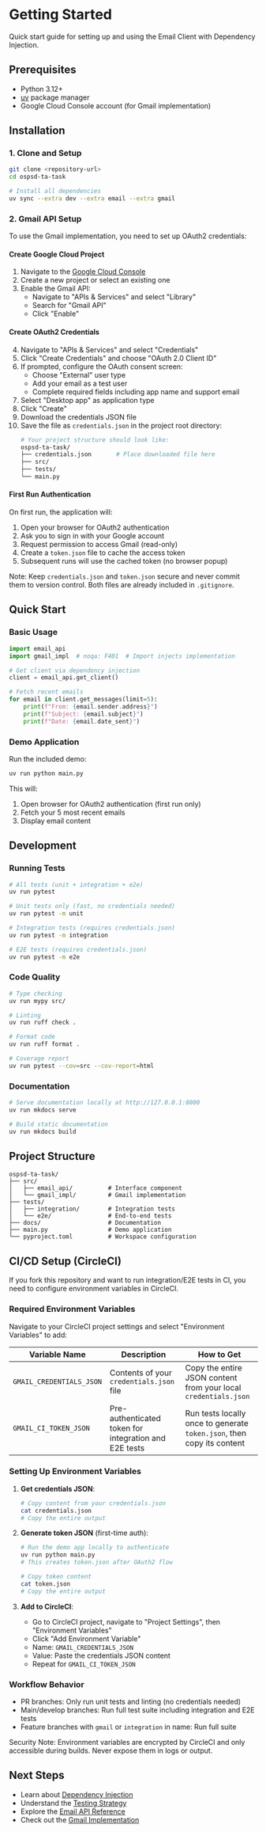 # Getting Started

Quick start guide for setting up and using the Email Client with Dependency Injection.

## Prerequisites

- Python 3.12+
- [uv](https://docs.astral.sh/uv/) package manager
- Google Cloud Console account (for Gmail implementation)

## Installation

### 1. Clone and Setup

```bash
git clone <repository-url>
cd ospsd-ta-task

# Install all dependencies
uv sync --extra dev --extra email --extra gmail
```

### 2. Gmail API Setup

To use the Gmail implementation, you need to set up OAuth2 credentials:

#### Create Google Cloud Project

1. Navigate to the [Google Cloud Console](https://console.cloud.google.com/)
2. Create a new project or select an existing one
3. Enable the Gmail API:
   - Navigate to "APIs & Services" and select "Library"
   - Search for "Gmail API"
   - Click "Enable"

#### Create OAuth2 Credentials

4. Navigate to "APIs & Services" and select "Credentials"
5. Click "Create Credentials" and choose "OAuth 2.0 Client ID"
6. If prompted, configure the OAuth consent screen:
   - Choose "External" user type
   - Add your email as a test user
   - Complete required fields including app name and support email
7. Select "Desktop app" as application type
8. Click "Create"
9. Download the credentials JSON file
10. Save the file as `credentials.json` in the project root directory:
    ```bash
    # Your project structure should look like:
    ospsd-ta-task/
    ├── credentials.json       # Place downloaded file here
    ├── src/
    ├── tests/
    └── main.py
    ```

#### First Run Authentication

On first run, the application will:
1. Open your browser for OAuth2 authentication
2. Ask you to sign in with your Google account
3. Request permission to access Gmail (read-only)
4. Create a `token.json` file to cache the access token
5. Subsequent runs will use the cached token (no browser popup)

Note: Keep `credentials.json` and `token.json` secure and never commit them to version control. Both files are already included in `.gitignore`.

## Quick Start

### Basic Usage

```python
import email_api
import gmail_impl  # noqa: F401  # Import injects implementation

# Get client via dependency injection
client = email_api.get_client()

# Fetch recent emails
for email in client.get_messages(limit=5):
    print(f"From: {email.sender.address}")
    print(f"Subject: {email.subject}")
    print(f"Date: {email.date_sent}")
```

### Demo Application

Run the included demo:

```bash
uv run python main.py
```

This will:
1. Open browser for OAuth2 authentication (first run only)
2. Fetch your 5 most recent emails
3. Display email content

## Development

### Running Tests

```bash
# All tests (unit + integration + e2e)
uv run pytest

# Unit tests only (fast, no credentials needed)
uv run pytest -m unit

# Integration tests (requires credentials.json)
uv run pytest -m integration

# E2E tests (requires credentials.json)
uv run pytest -m e2e
```

### Code Quality

```bash
# Type checking
uv run mypy src/

# Linting
uv run ruff check .

# Format code
uv run ruff format .

# Coverage report
uv run pytest --cov=src --cov-report=html
```

### Documentation

```bash
# Serve documentation locally at http://127.0.0.1:8000
uv run mkdocs serve

# Build static documentation
uv run mkdocs build
```

## Project Structure

```
ospsd-ta-task/
├── src/
│   ├── email_api/          # Interface component
│   └── gmail_impl/         # Gmail implementation
├── tests/
│   ├── integration/        # Integration tests
│   └── e2e/                # End-to-end tests
├── docs/                   # Documentation
├── main.py                 # Demo application
└── pyproject.toml          # Workspace configuration
```

## CI/CD Setup (CircleCI)

If you fork this repository and want to run integration/E2E tests in CI, you need to configure environment variables in CircleCI.

### Required Environment Variables

Navigate to your CircleCI project settings and select "Environment Variables" to add:

| Variable Name | Description | How to Get |
|--------------|-------------|------------|
| `GMAIL_CREDENTIALS_JSON` | Contents of your `credentials.json` file | Copy the entire JSON content from your local `credentials.json` |
| `GMAIL_CI_TOKEN_JSON` | Pre-authenticated token for integration and E2E tests | Run tests locally once to generate `token.json`, then copy its content |

### Setting Up Environment Variables

1. **Get credentials JSON**:
   ```bash
   # Copy content from your credentials.json
   cat credentials.json
   # Copy the entire output
   ```

2. **Generate token JSON** (first-time auth):
   ```bash
   # Run the demo app locally to authenticate
   uv run python main.py
   # This creates token.json after OAuth2 flow

   # Copy token content
   cat token.json
   # Copy the entire output
   ```

3. **Add to CircleCI**:
   - Go to CircleCI project, navigate to "Project Settings", then "Environment Variables"
   - Click "Add Environment Variable"
   - Name: `GMAIL_CREDENTIALS_JSON`
   - Value: Paste the credentials JSON content
   - Repeat for `GMAIL_CI_TOKEN_JSON`

### Workflow Behavior

- PR branches: Only run unit tests and linting (no credentials needed)
- Main/develop branches: Run full test suite including integration and E2E tests
- Feature branches with `gmail` or `integration` in name: Run full suite

Security Note: Environment variables are encrypted by CircleCI and only accessible during builds. Never expose them in logs or output.

## Next Steps

- Learn about [Dependency Injection](../architecture/dependency-injection.md)
- Understand the [Testing Strategy](../architecture/testing.md)
- Explore the [Email API Reference](../reference/email-api.md)
- Check out the [Gmail Implementation](../reference/gmail-impl.md)
